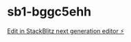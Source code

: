 # sb1-bggc5ehh

[Edit in StackBlitz next generation editor ⚡️](https://stackblitz.com/~/github.com/jonathan-wideman/sb1-bggc5ehh)